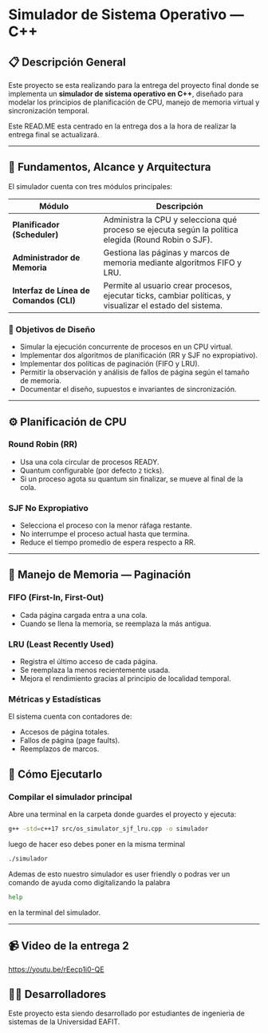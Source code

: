 #  Simulador de Sistema Operativo — C++

## 📋 Descripción General

Este proyecto se esta realizando para la entrega del proyecto final donde se implementa un **simulador de sistema operativo en C++**, diseñado para modelar los principios de planificación de CPU, manejo de memoria virtual y sincronización temporal.

Este READ.ME esta centrado en la entrega dos a la hora de realizar la entrega final se actualizará.

---

## 🧩 Fundamentos, Alcance y Arquitectura

El simulador cuenta con tres módulos principales:

| Módulo | Descripción |
|--------|-------------|
| **Planificador (Scheduler)** | Administra la CPU y selecciona qué proceso se ejecuta según la política elegida (Round Robin o SJF). |
| **Administrador de Memoria** | Gestiona las páginas y marcos de memoria mediante algoritmos FIFO y LRU. |
| **Interfaz de Línea de Comandos (CLI)** | Permite al usuario crear procesos, ejecutar ticks, cambiar políticas, y visualizar el estado del sistema. |

### 🎯 Objetivos de Diseño

- Simular la ejecución concurrente de procesos en un CPU virtual.  
- Implementar dos algoritmos de planificación (RR y SJF no expropiativo).  
- Implementar dos políticas de paginación (FIFO y LRU).  
- Permitir la observación y análisis de fallos de página según el tamaño de memoria.  
- Documentar el diseño, supuestos e invariantes de sincronización.

---

## ⚙️ Planificación de CPU

###  Round Robin (RR)
- Usa una cola circular de procesos READY.
- Quantum configurable (por defecto `2` ticks).
- Si un proceso agota su quantum sin finalizar, se mueve al final de la cola.

###  SJF No Expropiativo
- Selecciona el proceso con la menor ráfaga restante.
- No interrumpe el proceso actual hasta que termina.
- Reduce el tiempo promedio de espera respecto a RR.


---

## 🧠 Manejo de Memoria — Paginación

###  FIFO (First-In, First-Out)
- Cada página cargada entra a una cola.
- Cuando se llena la memoria, se reemplaza la más antigua.

###  LRU (Least Recently Used)
- Registra el último acceso de cada página.
- Se reemplaza la menos recientemente usada.
- Mejora el rendimiento gracias al principio de localidad temporal.

###  Métricas y Estadísticas
El sistema cuenta con contadores de:
- Accesos de página totales.
- Fallos de página (page faults).
- Reemplazos de marcos.

## 🚀 Cómo Ejecutarlo

###   Compilar el simulador principal

Abre una terminal en la carpeta donde guardes el  proyecto y ejecuta:

```bash
g++ -std=c++17 src/os_simulator_sjf_lru.cpp -o simulador
```
luego de hacer eso debes poner en la misma terminal 
```bash
./simulador
```
Ademas de esto nuestro simulador es user friendly o podras ver un comando de ayuda como digitalizando la palabra 
```bash
help
```
en la terminal del simulador.

---
## 📹 Video de la entrega 2

https://youtu.be/rEecp1i0-QE 


## 👨‍💻 Desarrolladores
Este proyecto esta siendo desarrollado por estudiantes de ingenieria de sistemas de la Universidad EAFIT.

